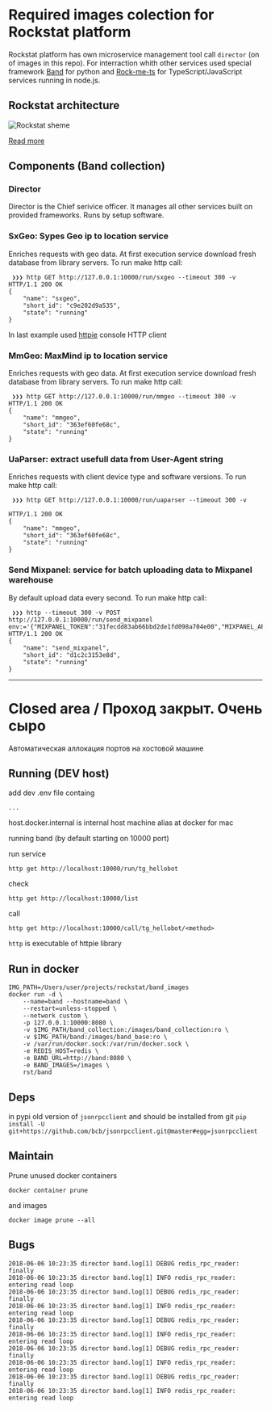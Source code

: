 # Required images colection for Rockstat platform

Rockstat platform has own microservice management tool call `director` (on of images in this repo). For interraction whith other services used special framework [Band](/rockstat/band) for python and [Rock-me-ts](/rockstat/rock-me-ts) for TypeScript/JavaScript services running in node.js.

## Rockstat architecture

![Rockstat sheme](https://rockstat.ru/media/rockstat_v3_arch.png?3)

[Read more](https://rockstat.ru/about)


## Components (Band collection)

### Director 

Director is the Chief serivice officer. It manages all other services built on provided frameworks. Runs by setup software.

### SxGeo: Sypes Geo ip to location service

Enriches requests with geo data. 
At first execution service download fresh database from library servers.
To run make http call:

```
 ❯❯❯ http GET http://127.0.0.1:10000/run/sxgeo --timeout 300 -v
HTTP/1.1 200 OK
{
    "name": "sxgeo",
    "short_id": "c9e202d9a535",
    "state": "running"
}
```

In last example used [httpie](/jakubroztocil/httpie) console HTTP client

### MmGeo: MaxMind ip to location service

Enriches requests with geo data. 
At first execution service download fresh database from library servers.
To run make http call:

```
 ❯❯❯ http GET http://127.0.0.1:10000/run/mmgeo --timeout 300 -v
HTTP/1.1 200 OK
{
    "name": "mmgeo",
    "short_id": "363ef60fe68c",
    "state": "running"
}
```

### UaParser: extract usefull data from User-Agent string

Enriches requests with client device type and software versions.
To run make http call:

```
 ❯❯❯ http GET http://127.0.0.1:10000/run/uaparser --timeout 300 -v

HTTP/1.1 200 OK
{
    "name": "mmgeo",
    "short_id": "363ef60fe68c",
    "state": "running"
}
```

### Send Mixpanel: service for batch uploading data to Mixpanel warehouse

By default upload data every second.
To run make http call:

```
 ❯❯❯ http --timeout 300 -v POST http://127.0.0.1:10000/run/send_mixpanel env:='{"MIXPANEL_TOKEN":"31fecdd83ab66bbd2de1fd098a704e00","MIXPANEL_API_SECRET":"06e0d599bced1abe8c56cc162842a44f"'
HTTP/1.1 200 OK
{
    "name": "send_mixpanel",
    "short_id": "d1c2c3153e8d",
    "state": "running"
}
```




_________________________________________________

Closed area / Проход закрыт. Очень сыро
===========

Автоматическая аллокация портов на хостовой машине

## Running (DEV host)

add dev .env file containg

    ...


host.docker.internal is internal host machine alias at docker for mac

running band (by default starting on 10000 port)

run service

    http get http://localhost:10000/run/tg_hellobot

check

    http get http://localhost:10000/list

call

    http get http://localhost:10000/call/tg_hellobot/<method>

`http` is executable of httpie library

## Run in docker

    IMG_PATH=/Users/user/projects/rockstat/band_images
    docker run -d \
        --name=band --hostname=band \
        --restart=unless-stopped \
        --network custom \
        -p 127.0.0.1:10000:8080 \
        -v $IMG_PATH/band_collection:/images/band_collection:ro \
        -v $IMG_PATH/band:/images/band_base:ro \
        -v /var/run/docker.sock:/var/run/docker.sock \
        -e REDIS_HOST=redis \
        -e BAND_URL=http://band:8080 \
        -e BAND_IMAGES=/images \
        rst/band

## Deps

in pypi old version of `jsonrpcclient` and should be installed from git `pip install -U git+https://github.com/bcb/jsonrpcclient.git@master#egg=jsonrpcclient`

## Maintain

Prune unused docker containers

    docker container prune
    
and images

    docker image prune --all


## Bugs

    2018-06-06 10:23:35 director band.log[1] DEBUG redis_rpc_reader: finally
    2018-06-06 10:23:35 director band.log[1] INFO redis_rpc_reader: entering read loop
    2018-06-06 10:23:35 director band.log[1] DEBUG redis_rpc_reader: finally
    2018-06-06 10:23:35 director band.log[1] INFO redis_rpc_reader: entering read loop
    2018-06-06 10:23:35 director band.log[1] DEBUG redis_rpc_reader: finally
    2018-06-06 10:23:35 director band.log[1] INFO redis_rpc_reader: entering read loop
    2018-06-06 10:23:35 director band.log[1] DEBUG redis_rpc_reader: finally
    2018-06-06 10:23:35 director band.log[1] INFO redis_rpc_reader: entering read loop
    2018-06-06 10:23:35 director band.log[1] DEBUG redis_rpc_reader: finally
    2018-06-06 10:23:35 director band.log[1] INFO redis_rpc_reader: entering read loop